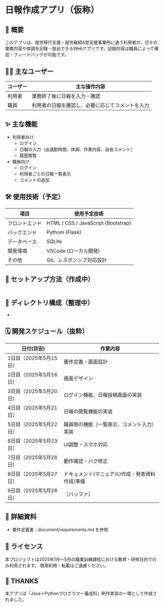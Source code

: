 # 日報作成アプリ（仮称）

## 📌 概要

このアプリは、就労移行支援・就労継続A型支援事業所に通う利用者が、日々の業務内容や体調を記録・提出できるWebアプリです。記録内容は職員によって確認・フィードバックが可能です。

## 🧑‍💼 主なユーザー

| ユーザー | 主な操作内容 |
|----------|--------------|
| 利用者   | 業務終了後に日報を入力・確認 |
| 職員     | 利用者の日報を確認し、必要に応じてコメントを入力 |

## ✨ 主な機能

- 利用者向け
  - ログイン
  - 日報の入力（出退勤時間、体調、作業内容、自由コメント）
  - 履歴閲覧
- 職員向け
  - ログイン
  - 利用者ごとの日報一覧表示
  - コメントの追加

## 🛠 使用技術（予定）

| 項目 | 使用予定技術 |
|-|-|
| フロントエンド | HTML / CSS / JavaScript (Bootstrap) |
| バックエンド | Pythom (Flask) |
| データベース | SQLite |
| 開発環境 | VSCode (ローカル開発) |
| その他 | Git、レスポンシブ対応設計 |

## 🚀 セットアップ方法（作成中）

```bash

```

## 📂 ディレクトリ構成（整理中）

- 

## 🗓 開発スケジュール（抜粋）

| 日付(目安) | 作業内容 |
|-|-|
| 1日目（2025年5月15日） | 要件定義・画面設計 |
| 2日目（2025年5月16日） | 画面デザイン |
| 3日目（2025年5月20日） | ログイン機能、日報投稿画面の実装 |
| 4日目（2025年5月21日） | 日報の閲覧機能の実装 |
| 5日目（2025年5月22日） | 職員側の機能（一覧表示、コメント入力）実装 |
| 6日目（2025年5月23日） | UI調整・スマホ対応 |
| 7日目（2025年5月26日） | 動作確認・バグ修正 |
| 8日目（2025年5月27日） | ドキュメント(マニュアル)作成・発表資料作成/準備 |
| 9日目（2025年5月28日） | （バッファ） |

## 📄 詳細資料
- 要件定義書：document/requirements.md を参照

## 📝 ライセンス
本プロジェクトは2025年1月～5月の職業訓練課程における教育・研修目的でのみ利用されます。
商用利用・転載はご遠慮ください。

## 🙏 THANKS
本アプリは「Java＋Pythonプログラマー養成科」制作実習の一環として作成されました。